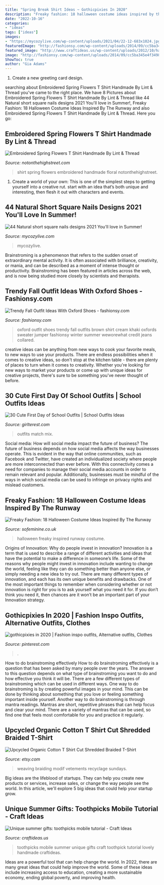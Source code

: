 ```yaml
---
title: "Spring Break Shirt Ideas ~ Gothicpixies In 2020"
description: "Freaky fashion: 18 halloween costume ideas inspired by the runway"
date: "2022-10-16"
categories:
- "ideas"
tags: ["ideas"]
images:
- "https://mycozylive.com/wp-content/uploads/2021/04/22-12-683x1024.jpg"
featuredImage: "http://fashionsy.com/wp-content/uploads/2014/09/cc5ba345e4f3498e1c28c0b16f656b6a.jpg"
featured_image: "http://www.craftideas.us/wp-content/uploads/2012/10/handmade-gifts3.jpg"
image: "http://fashionsy.com/wp-content/uploads/2014/09/cc5ba345e4f3498e1c28c0b16f656b6a.jpg"
ShowToc: true
author: "Gia Adams"
---
```



1. Create a new greeting card design.

	

		
searching about Embroidered Spring Flowers T Shirt Handmade By Lint &amp; Thread you've came to the right place. We have 8 Pictures about Embroidered Spring Flowers T Shirt Handmade By Lint &amp; Thread like 44 Natural short square nails designs 2021 You&#039;ll love in Summer!, Freaky Fashion: 18 Halloween Costume Ideas Inspired By The Runway and also Embroidered Spring Flowers T Shirt Handmade By Lint &amp; Thread. Here you go:
		
    
## Embroidered Spring Flowers T Shirt Handmade By Lint &amp; Thread

<img loading=lazy src="https://cdn.notonthehighstreet.com/fs/60/3e/1e9d-76f1-48f4-94a8-4388a4359332/original_ladies-spring-floral-t-shirt.jpg" onerror="this.onerror=null;this.src='https://tse4.mm.bing.net/th?id=OIP.eqHWmR9sbU26JWPF-FJ1zwHaJ4&amp;pid=15.1';" alt="Embroidered Spring Flowers T Shirt Handmade By Lint &amp; Thread">

_Source: notonthehighstreet.com_

>shirt spring flowers embroidered handmade floral notonthehighstreet. 

	

1. Create a world of your own: This is one of the simplest steps to getting yourself into a creative rut. start with an idea that’s both unique and interesting, then flesh it out with characters and events.

    
## 44 Natural Short Square Nails Designs 2021 You&#039;ll Love In Summer!

<img loading=lazy src="https://mycozylive.com/wp-content/uploads/2021/04/22-12-683x1024.jpg" onerror="this.onerror=null;this.src='https://tse4.mm.bing.net/th?id=OIP.Dxa3IcAmkP-yV-Ll4u1tWgHaLG&amp;pid=15.1';" alt="44 Natural short square nails designs 2021 You&#039;ll love in Summer!">

_Source: mycozylive.com_

>mycozylive. 

	

Brainstroming is a phenomenon that refers to the sudden onset of extraordinary mental activity. It is often associated with brilliance, creativity, or mania, and can be described as a moment of intense thought or productivity. Brainstroming has been featured in articles across the web, and is now being studied more closely by scientists and therapists.

    
## Trendy Fall Outfit Ideas With Oxford Shoes - Fashionsy.com

<img loading=lazy src="http://fashionsy.com/wp-content/uploads/2014/09/cc5ba345e4f3498e1c28c0b16f656b6a.jpg" onerror="this.onerror=null;this.src='https://tse2.mm.bing.net/th?id=OIP._UQIJXveAEupgD_HdRKr6gHaKZ&amp;pid=15.1';" alt="Trendy Fall Outfit Ideas With Oxford Shoes - fashionsy.com">

_Source: fashionsy.com_

>oxford outfit shoes trendy fall outfits brown shirt cream khaki oxfords sweater jumper fashionsy winter summer weworewhat credit jeans collared. 

	

creative ideas can be anything from new ways to cook your favorite meals, to new ways to use your products. There are endless possibilities when it comes to creative ideas, so don't stop at the kitchen table - there are plenty of places to turn when it comes to creativity. Whether you're looking for new ways to market your products or come up with unique ideas for creative projects, there's sure to be something you've never thought of before.

    
## 30 Cute First Day Of School Outfits | School Outfits Ideas

<img loading=lazy src="http://girlterest.com/wp-content/uploads/2017/05/school6.jpg" onerror="this.onerror=null;this.src='https://tse1.mm.bing.net/th?id=OIP.iz1sCIUxJU5OOlsNUiNo0AHaLH&amp;pid=15.1';" alt="30 Cute First Day of School Outfits | School Outfits Ideas">

_Source: girlterest.com_

>outfits match mix. 

	

Social media: How will social media impact the future of business?
The future of business depends on how social media affects the way businesses operate. This is evident in the way that online communities, such as Facebook and Twitter, have created an individualized society where people are more interconnected than ever before. With this connectivity comes a need for companies to manage their social media accounts in order to remain relevant and popular. Additionally, businesses must be mindful of the ways in which social media can be used to infringe on privacy rights and mislead customers.

    
## Freaky Fashion: 18 Halloween Costume Ideas Inspired By The Runway

<img loading=lazy src="https://assets.afcdn.com/story/20141014/514688_w670.jpg" onerror="this.onerror=null;this.src='https://tse2.mm.bing.net/th?id=OIP.Z_f_wtYzP-DHD8RM9vZHiwHaLH&amp;pid=15.1';" alt="Freaky Fashion: 18 Halloween Costume Ideas Inspired By The Runway">

_Source: sofeminine.co.uk_

>halloween freaky inspired runway costume. 

	

Origins of Innovation: Why do people invest in innovation?
Innovation is a term that is used to describe a range of different activities and ideas that have the potential to make a difference in someone’s life. Some of the reasons why people might invest in innovation include wanting to change the world, feeling like they can do something better than anyone else, or simply needing a new idea to try out. There are many different types of innovation, and each has its own unique benefits and drawbacks. One of the most important things to remember when considering whether or not innovation is right for you is to ask yourself what you need it for. If you don’t think you need it, then chances are it won’t be an important part of your Innovation strategy.

    
## Gothicpixies In 2020 | Fashion Inspo Outfits, Alternative Outfits, Clothes

<img loading=lazy src="https://i.pinimg.com/736x/75/00/87/7500875dad13bf09d0c968a942e85834.jpg" onerror="this.onerror=null;this.src='https://tse3.mm.bing.net/th?id=OIP.9Xr12eAbg5k2Ytm9fB-XKgHaSE&amp;pid=15.1';" alt="gothicpixies in 2020 | Fashion inspo outfits, Alternative outfits, Clothes">

_Source: pinterest.com_

>. 

	

How to do brainstroming effectively
How to do brainstroming effectively is a question that has been asked by many people over the years. The answer to this question depends on what type of brainstroming you want to do and how effective you think it will be. There are a few different types of brainstroming which can be used in different ways. 
One way to do brainstroming is by creating powerful images in your mind. This can be done by thinking about something that you love or feeling something important inside yourself. Another way to do brainstroming is through mantra readings. Mantras are short, repetitive phrases that can help focus and clear your mind. There are a variety of mantras that can be used, so find one that feels most comfortable for you and practice it regularly.

    
## Upcycled Organic Cotton T Shirt Cut Shredded Braided T-Shirt

<img loading=lazy src="https://img0.etsystatic.com/006/0/5990016/il_fullxfull.386214534_mwlf.jpg" onerror="this.onerror=null;this.src='https://tse3.mm.bing.net/th?id=OIP.Y0iHYQNloqO9_30Lg1kqiwHaJ4&amp;pid=15.1';" alt="Upcycled Organic Cotton T Shirt Cut Shredded Braided T-Shirt">

_Source: etsy.com_

>weaving braiding modif vetements recyclage sundays. 

	

Big ideas are the lifeblood of startups. They can help you create new products or services, increase sales, or change the way people see the world. In this article, we'll explore 5 big ideas that could help your startup grow.

    
## Unique Summer Gifts: Toothpicks Mobile Tutorial - Craft Ideas

<img loading=lazy src="http://www.craftideas.us/wp-content/uploads/2012/10/handmade-gifts3.jpg" onerror="this.onerror=null;this.src='https://tse2.mm.bing.net/th?id=OIP.aXqvkMr1wMWW_7A3WejtuAHaJ4&amp;pid=15.1';" alt="Unique summer gifts: toothpicks mobile tutorial - Craft Ideas">

_Source: craftideas.us_

>toothpicks mobile summer unique gifts craft toothpick tutorial lovely handmade craftideas. 

	

Ideas are a powerful tool that can help change the world. In 2022, there are many great ideas that could help improve the world. Some of these ideas include increasing access to education, creating a more sustainable economy, ending global poverty, and improving health.


